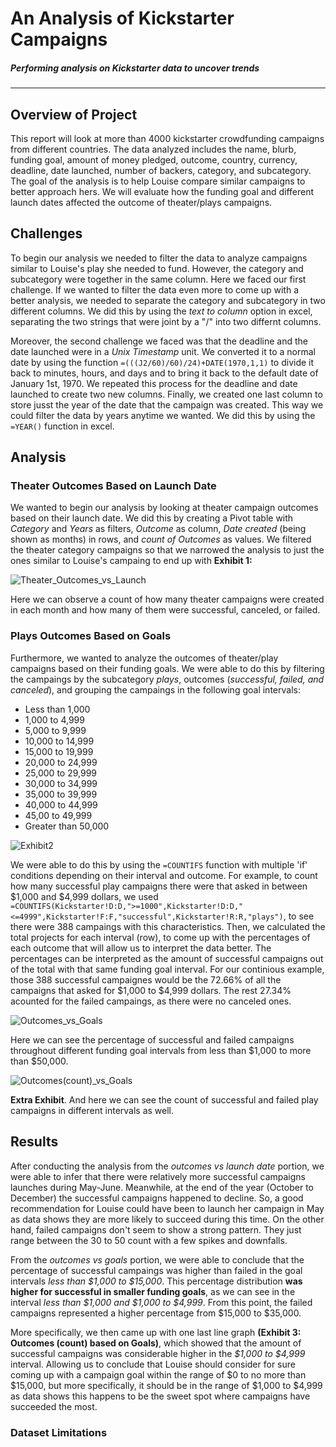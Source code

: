 # An Analysis of Kickstarter Campaigns
##### Performing analysis on Kickstarter data to uncover trends
---

## Overview of Project
This report will look at more than 4000 kickstarter crowdfunding campaigns from different countries. The data analyzed includes the name, blurb, funding goal, amount of money pledged, outcome, country, currency, deadline, date launched, number of backers, category, and subcategory. The goal of the analysis is to help Louise compare similar campaigns to better approach hers. We will evaluate how the funding goal and different launch dates affected the outcome of theater/plays campaigns. 

## Challenges
To begin our analysis we needed to filter the data to analyze campaigns similar to Louise's play she needed to fund. However, the category and subcategory were together in the same column. Here we faced our first challenge. If we wanted to filter the data even more to come up with a better analysis, we needed to separate the category and subcategory in two different columns. We did this by using the *text to column* option in excel, separating the two strings that were joint by a "/" into two differnt columns.

Moreover, the second challenge we faced was that the deadline and the date launched were in a *Unix Timestamp* unit. We converted it to a normal date by using the function `=(((J2/60)/60)/24)+DATE(1970,1,1)` to divide it back to minutes, hours, and days and to bring it back to the default date of January 1st, 1970. We repeated this process for the deadline and date launched to create two new columns. Finally, we created one last column to store jusst the year of the date that the campaign was created. This way we could filter the data by years anytime we wanted. We did this by using the `=YEAR()` function in excel. 

## Analysis
### Theater Outcomes Based on Launch Date
We wanted to begin our analysis by looking at theater campaign outcomes based on their launch date. We did this by creating a Pivot table with *Category* and *Years* as filters, *Outcome* as column, *Date created* (being shown as months) in rows, and *count of Outcomes* as values. We filtered the theater category campaigns so that we narrowed the analysis to just the ones similar to Louise's campaing to end up with **Exhibit 1:**

![Theater_Outcomes_vs_Launch](https://user-images.githubusercontent.com/83378141/118408742-d3b08080-b654-11eb-99d6-5b295973f394.png)

Here we can observe a count of how many theater campaigns were created in each month and how many of them were successful, canceled, or failed. 

### Plays Outcomes Based on Goals
Furthermore, we wanted to analyze the outcomes of theater/play campaigns based on their funding goals. We were able to do this by filtering the campaings by the subcategory *plays*, outcomes (*successful, failed, and canceled*), and grouping the campaings in the following goal intervals: 
- Less than 1,000
- 1,000 to 4,999
- 5,000 to 9,999
- 10,000 to 14,999
- 15,000 to 19,999
- 20,000 to 24,999
- 25,000 to 29,999
- 30,000 to 34,999
- 35,000 to 39,999
- 40,000 to 44,999
- 45,00 to 49,999
- Greater than 50,000

![Exhibit2](https://user-images.githubusercontent.com/83378141/118409235-5e927a80-b657-11eb-9872-e012974b1ca5.png)

We were able to do this by using the `=COUNTIFS` function with multiple 'if' conditions depending on their interval and outcome. For example, to count how many successful play campaigns there were that asked in between $1,000 and $4,999 dollars, we used `=COUNTIFS(Kickstarter!D:D,">=1000",Kickstarter!D:D,"<=4999",Kickstarter!F:F,"successful",Kickstarter!R:R,"plays")`, to see there were 388 campaings with this characteristics. Then, we calculated the total projects for each interval (row), to come up with the percentages of each outcome that will allow us to interpret the data better. The percentages can be interpreted as the amount of successful campaigns out of the total with that same funding goal interval. For our continious example, those 388 successful campaignes would be the 72.66% of all the campaigns that asked for $1,000 to $4,999 dollars. The rest 27.34% acounted for the failed campaings, as there were no canceled ones. 

![Outcomes_vs_Goals](https://user-images.githubusercontent.com/83378141/118409743-f1ccaf80-b659-11eb-97a9-aa14e5232c0d.png)

Here we can see the percentage of successful and failed campaigns throughout different funding goal intervals from less than $1,000 to more than $50,000. 

![Outcomes(count)_vs_Goals](https://user-images.githubusercontent.com/83378141/118409744-f5f8cd00-b659-11eb-801a-e8a1afa732b2.png)

**Extra Exhibit**. And here we can see the count of successful and failed play campaigns in different intervals as well. 

## Results
After conducting the analysis from the *outcomes vs launch date* portion, we were able to infer that there were relatively more successful campaigns launches during May-June. Meanwhile, at the end of the year (October to December) the successful campaigns happened to decline. So, a good recommendation for Louise could have been to launch her campaign in May as data shows they are more likely to succeed during this time. On the other hand, failed campaigns don't seem to show a strong pattern. They just range between the 30 to 50 count with a few spikes and downfalls. 

From the *outcomes vs goals* portion, we were able to conclude that the percentage of successful campaings was higher than failed in the goal intervals *less than $1,000 to $15,000*. This percentage distribution **was higher for successful in smaller funding goals**, as we can see in the interval *less than $1,000 and $1,000 to $4,999*. From this point, the failed campaigns represented a higher percentage from $15,000 to $35,000. 

More specifically, we then came up with one last line graph **(Exhibit 3: Outcomes (count) based on Goals)**, which showed that the amount of successful campaigns was considerable higher in the *$1,000 to $4,999* interval. Allowing us to conclude that Louise should consider for sure coming up with a campaign goal within the range of $0 to no more than $15,000, but more specifically, it should be in the range of $1,000 to $4,999 as data shows this happens to be the sweet spot where campaigns have succeeded the most. 

### Dataset Limitations









